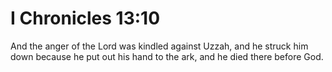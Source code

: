 # I Chronicles 13:10

And the anger of the Lord was kindled against Uzzah, and he struck him down because he put out his hand to the ark, and he died there before God.
